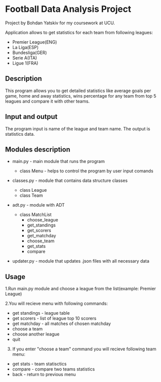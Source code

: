 # Football Data Analysis Project
Project by Bohdan Yatskiv for my coursework at UCU.

Application allows to get statistics for each team from following leagues:

 - Premier League(ENG)
 - La Liga(ESP)
 - Bundesliga(GER)
 - Serie A(ITA)
 - Ligue 1(FRA)

## Description
This program allows you to get detailed statistics like average goals per game, home and away statistics, wins percentage
for any team from top 5 leagues and compare it with other teams. 

## Input and output
The program input is name of the league and team name.
The output is statistics data.

## Modules description
* main.py - main module that runs the program
   - class Menu - helps to control the program by user input comands
* classes.py - module that contains data structure classes
   - class League 
   - class Team
* adt.py - module with ADT
   - class MatchList
      - choose_league
      - get_standings
      - get_scorers
      - get_matchday
      - choose_team
      - get_stats
      - compare
   
* updater.py - module that updates .json files with all necessary data

## Usage
1.Run main.py module and choose a league from the list(example: Premier League)

2.You will recieve menu with following commands:
 * get standings - league table
 * get scorers - list of league top 10 scorers
 * get matchday - all matches of chosen matchday 
 * choose a team 
 * choose another league
 * quit

3. If you enter "choose a team" command you will recieve following team menu:
 * get stats - team statisctics
 * compare - compare two teams statistics
 * back - return to previous menu 

